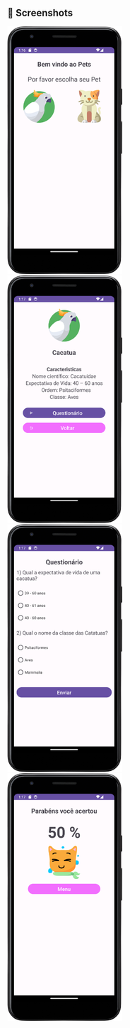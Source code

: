 
## :camera_flash: Screenshots
<!-- You can add more screenshots here if you like -->
<img src="https://github.com/JoaoVitor-Dev/App-Pets/blob/main/img_01.png" width=260/> <img src="https://github.com/JoaoVitor-Dev/App-Pets/blob/main/img_02.png" width=260/> 
<img src="https://github.com/JoaoVitor-Dev/App-Pets/blob/main/img_03.png" width=260/> <img src="https://github.com/JoaoVitor-Dev/App-Pets/blob/main/img_04.png" width=260/>
